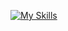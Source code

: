 [![My Skills](https://skillicons.dev/icons?i=apollo,aws,cloudflare,docker,go,grafana,graphql,js,kubernetes,linux,mongodb,nestjs,nextjs,postgres,prisma,prometheus,rabbitmq,react,redis,ts)](https://skillicons.dev)
